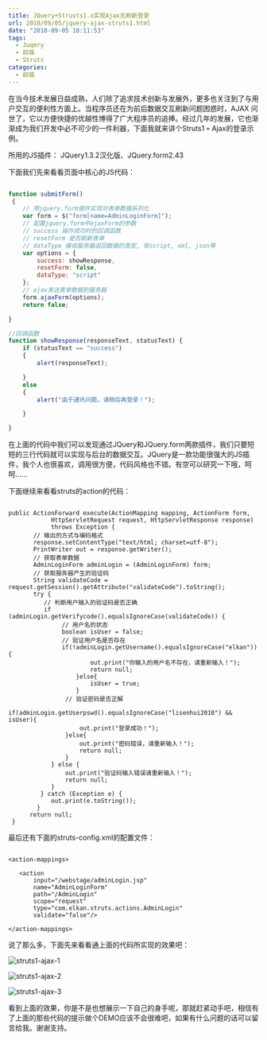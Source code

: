```yaml
---
title: JQuery+Strusts1.x实现Ajax无刷新登录
url: 2010/09/05/jquery-ajax-struts1.html
date: "2010-09-05 10:11:53"
tags: 
  - Juqery
  - 前端
  - Struts
categories:
  - 前端
---
```


在当今技术发展日益成熟，人们除了追求技术创新与发展外，更多也关注到了与用户交互的便利性方面上。当程序员还在为前后数据交互刷新问题困惑时，AJAX 问世了，它以方便快捷的优越性博得了广大程序员的追捧。经过几年的发展，它也渐渐成为我们开发中必不可少的一件利器，下面我就来讲个Struts1 `+` Ajax的登录示例。

<!--more-->

所用的JS插件： JQuery1.3.2汉化版、JQuery.form2.43 


下面我们先来看看页面中核心的JS代码：

```javascript

function submitForm()
 {
    // 用jquery.form插件实现对表单数据系列化   
    var form = $("form[name=AdminLoginForm]");
    // 配置jquery.form中ajaxForm的参数   
    // success 操作成功时的回调函数   
    // resetForm 是否刷新表单   
    // dataType 接收服务器返回数据的类型, 有script, xml, json等   
    var options = {
        success: showResponse,
        resetForm: false,
        dataType: "script"
    };
    // ajax发送表单数据到服务器   
    form.ajaxForm(options);
    return false;

}

//回调函数   
function showResponse(responseText, statusText) {
    if (statusText == "success")
    {
        alert(responseText);

    }
    else
    {
        alert("由于通讯问题，请稍后再登录！");

    }

}

```

在上面的代码中我们可以发现通过JQuery和JQuery.form两款插件，我们只要短短的三行代码就可以实现与后台的数据交互。JQuery是一款功能很强大的JS插件，我个人也很喜欢，调用很方便，代码风格也不错。有空可以研究一下哦，呵呵……

下面继续来看看struts的action的代码：

```

public ActionForward execute(ActionMapping mapping, ActionForm form,           
            HttpServletRequest request, HttpServletResponse response)           
            throws Exception {           
       // 输出的方式与编码格式           
       response.setContentType("text/html; charset=utf-8");           
       PrintWriter out = response.getWriter();           
       // 获取表单数据           
       AdminLoginForm adminLogin = (AdminLoginForm) form;           
       // 获取服务器产生的验证码           
       String validateCode = request.getSession().getAttribute("validateCode").toString();           
       try {           
          // 判断用户输入的验证码是否正确           
          if (adminLogin.getVerifycode().equalsIgnoreCase(validateCode)) {           
               // 用户名的状态           
               boolean isUser = false;           
               // 验证用户名是否存在           
               if(!adminLogin.getUsername().equalsIgnoreCase("elkan")){           
                       out.print("你输入的用户名不存在，请重新输入！");           
                       return null;           
                   }else{           
                       isUser = true;           
                   }           
                // 验证密码是否正解           
               if(adminLogin.getUserpswd().equalsIgnoreCase("lisenhui2010") && isUser){           
                    out.print("登录成功！");           
                }else{           
                    out.print("密码错误，请重新输入！");           
                    return null;           
                }           
            } else {           
                out.print("验证码输入错误请重新输入！");           
                return null;           
            }                      
         } catch (Exception e) {           
            out.print(e.toString());           
        }           
      return null;           
 }

```

最后还有下面的struts-config.xml的配置文件：

```

<action-mappings>    
   
   <action         
       input="/webstage/adminLogin.jsp"       
       name="AdminLoginForm"       
       path="/AdminLogin"       
       scope="request"       
       type="com.elkan.struts.actions.AdminLogin"       
       validate="false"/>  
     
</action-mappings>

```

说了那么多，下面先来看看通上面的代码所实现的效果吧：

![struts1-ajax-1](http://siteimgs.lisenhui.cn/2010/09-05-struts1-ajax-1.jpg)

![struts1-ajax-2](http://siteimgs.lisenhui.cn/2010/09-05-struts1-ajax-2.jpg)

![struts1-ajax-3](http://siteimgs.lisenhui.cn/2010/09-05-struts1-ajax-3.jpg)


看到上面的效果，你是不是也想展示一下自己的身手呢，那就赶紧动手吧，相信有了上面的那些代码的提示做个DEMO应该不会很难吧，如果有什么问题的话可以留言给我。谢谢支持。